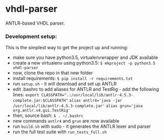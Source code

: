 # vhdl-parser
ANTLR-based VHDL parser.

### Development setup:
  This is the simplest way to get the project up and running:
  - make sure you have python3.5, virtualenvwrapper and JDK available
  - create a new virtualenv using python3.5:
    `$ mkproject -p python3.5 vhdl-parser`
  - now, clone the repo in that new folder
  - install requirements:
    `$ pip install -r requirements.txt`
  - run `setup.sh` - it will download and set up ANTLR
  - edit .bashrc to add aliases for ANTLR and TestRig - add the following lines:
    `export CLASSPATH=".:/usr/local/lib/antlr-4.5.3-complete.jar:$CLASSPATH"`
    `alias antlr4='java -jar /usr/local/lib/antlr-4.5.3-complete.jar'`
    `alias grun='java org.antlr.v4.gui.TestRig'`
  - then, source bash:
    `$ . ~/.bashrc`
  - new commands `antlr4` and `grun` are now available
  - run `build.sh` with sudo - it generates the ANTLR lexer and parser
  - run the full test suite with `run_tests_full.sh`
